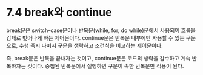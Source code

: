# 7.4 break와 continue

break문은 switch-case문이나 반복문(while, for, do while)문에서 사용되어 흐름을 강제로 벗어나게 하는 제어문이다. continue문은 반복문 내부에만 사용할 수 있는 구문으로, 수행 즉시 나머지 구문을 생략하고 조건식을 비교하는 제어문이다.

즉, break문은 반복을 끝내자는 것이고, continue문은 코드의 생략을 감수하고 계속 반복하자는 것이다. 중첩된 반복문에서 실행하면 구문이 속한 반복문만 적용이 된다. 